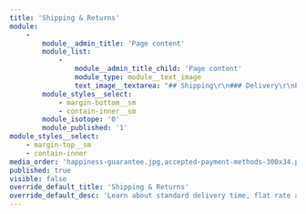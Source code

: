 ```yaml
---
title: 'Shipping & Returns'
module:
    -
        module__admin_title: 'Page content'
        module_list:
            -
                module__admin_title_child: 'Page content'
                module_type: module__text_image
                text_image__textarea: "## Shipping\r\n### Delivery\r\nPlease allow 7-10 business days for your order to arrive.\r\n### Cost\r\nWe're proud of offer low **flat-rate** and **free shipping**.\r\n* $4.99 shipping, or\r\n* Free shipping on orders $49 or more\r\n\r\n## Returns\r\n<img src=\"/user/themes/bodigiti/images/happiness-guarantee.jpg\" alt=\"Hapiness Guarantee graphic\"/>\r\n\r\nWe allow returns within **30 days** of receiving your order. Returns must be in original condition.\r\n\r\nTo return an item, please mail it back to the address below. Include your original order number, or a copy of your original invoice that was emailed to you. You are responsible for return shipping costs.\r\n\r\nPlease allow up to 14 business days for your refund to be processed.\r\n\r\n**Shipping costs are non-refundable.**\r\n\r\n### Mail Returns to:\r\n123 Address<br>\r\nJacksonville, FL 322XX\r\n\r\n## Payments Accepted\r\n<img style=\"display: inline;\" src=\"/user/themes/bodigiti/images/accepted-payment-methods-300x34.png\">\r\n\r\n## Privacy Policy\r\nYour personal data will be used to process your order and to support your experience throughout this website.  We do not share your personal information. \r\n\r\nWe may send out occasional promotions to our email list. You will always have the option to unsubscribe.\r\n\r\nAlso, we hate spam, so we will never spam you."
        module_styles__select:
            - margin-bottom__sm
            - contain-inner__sm
        module_isotope: '0'
        module_published: '1'
module_styles__select:
    - margin-top__sm
    - contain-inner
media_order: 'happiness-guarantee.jpg,accepted-payment-methods-300x34.png'
published: true
visible: false
override_default_title: 'Shipping & Returns'
override_default_desc: 'Learn about standard delivery time, flat rate and free shipping, returns,  payment methods and our privacy policy.'
---
```


